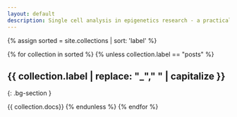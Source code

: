 ```yaml
---
layout: default
description: Single cell analysis in epigenetics research - a practical course for students of the LMU Munich
---
```



{% assign sorted = site.collections | sort: 'label' %}

{% for collection in sorted %}
{% unless collection.label == "posts" %}
## {{ collection.label  | replace: "_"," " | capitalize  }}
{: .bg-section }

{{ collection.docs}}
{% endunless %}
{% endfor %}
